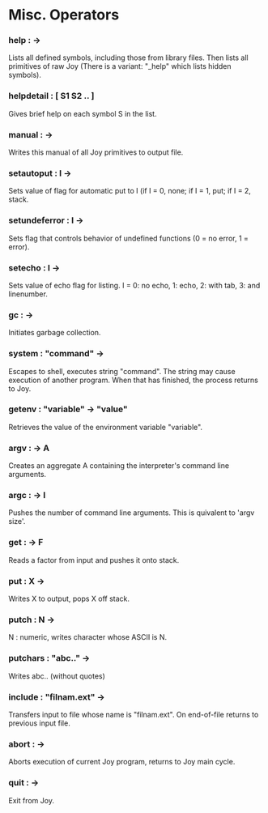 
# Misc. Operators

### help      :  ->
Lists all defined symbols, including those from library files.
Then lists all primitives of raw Joy
(There is a variant: "_help" which lists hidden symbols).

### helpdetail      :  [ S1  S2  .. ]
Gives brief help on each symbol S in the list.

### manual      :  ->
Writes this manual of all Joy primitives to output file.

### setautoput      :  I  ->
Sets value of flag for automatic put to I (if I = 0, none;
if I = 1, put; if I = 2, stack.

### setundeferror      :  I  ->
Sets flag that controls behavior of undefined functions
(0 = no error, 1 = error).

### setecho      :  I ->
Sets value of echo flag for listing.
I = 0: no echo, 1: echo, 2: with tab, 3: and linenumber.

### gc      :  ->
Initiates garbage collection.

### system      :  "command"  ->
Escapes to shell, executes string "command".
The string may cause execution of another program.
When that has finished, the process returns to Joy.

### getenv      :  "variable"  ->  "value"
Retrieves the value of the environment variable "variable".

### argv      :  -> A
Creates an aggregate A containing the interpreter's command line arguments.

### argc      :  -> I
Pushes the number of command line arguments. This is quivalent to 'argv size'.

### get      :  ->  F
Reads a factor from input and pushes it onto stack.

### put      :  X  ->
Writes X to output, pops X off stack.

### putch      :  N  ->
N : numeric, writes character whose ASCII is N.

### putchars      :  "abc.."  ->
Writes  abc.. (without quotes)

### include      :  "filnam.ext"  ->
Transfers input to file whose name is "filnam.ext".
On end-of-file returns to previous input file.

### abort      :  ->
Aborts execution of current Joy program, returns to Joy main cycle.

### quit      :  ->
Exit from Joy.

